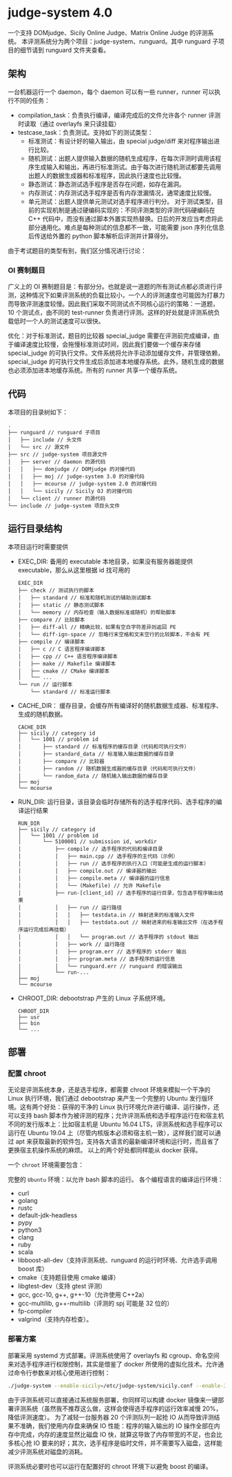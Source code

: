 # judge-system 4.0
一个支持 DOMjudge、Sicily Online Judge、Matrix Online Judge 的评测系统。
本评测系统分为两个项目：judge-system、runguard。其中 runguard 子项目的细节请到 runguard 文件夹查看。

## 架构
一台机器运行一个 daemon，每个 daemon 可以有一些 runner，runner 可以执行不同的任务：

* compilation_task：负责执行编译，编译完成后的文件允许各个 runner 评测时读取（通过 overlayfs 来只读挂载）
* testcase_task：负责测试。支持如下的测试类型：
    * 标准测试：有设计好的输入输出，由 special judge/diff 来对程序输出进行比较。
    * 随机测试：出题人提供输入数据的随机生成程序，在每次评测时调用该程序生成输入和输出，再进行标准测试。由于每次进行随机测试都要先调用出题人的数据生成器和标准程序，因此执行速度也比较慢。
    * 静态测试：静态测试选手程序是否存在问题，如存在漏洞。
    * 内存测试：内存测试选手程序是否有内存泄漏情况，通常速度比较慢。
    * 单元测试：出题人提供单元测试对选手程序进行判分。
对于测试类型，目前的实现机制是通过硬编码实现的：不同评测类型的评测代码硬编码在 C++ 代码中，而没有通过脚本外置实现热替换。日后的开发应当考虑将此部分通用化。难点是每种测试的信息都不一致，可能需要 json 序列化信息后传送给外置的 python 脚本解析后评测并计算得分。

由于考试题目的类型有别，我们区分情况进行讨论：

### OI 赛制题目
广义上的 OI 赛制题目是：有部分分。也就是说一道题的所有测试点都必须进行评测，这种情况下如果评测系统的负载比较小，一个人的评测速度也可能因为打暴力而导致评测速度较慢。因此我们采取不同测试点不同核心运行的策略：一道题，10 个测试点，由不同的 test-runner 负责进行评测。这样的好处就是评测系统负载低时一个人的测试速度可以很快。

优化：对于标准测试，题目的比较器 special_judge 需要在评测前完成编译，由于编译速度比较慢，会拖慢标准测试时间，因此我们要做一个缓存来存储 special_judge 的可执行文件。文件系统将允许手动添加缓存文件，并管理依赖，special_judge 的可执行文件生成后添加进本地缓存系统。此外，随机生成的数据也必须添加进本地缓存系统。所有的 runner 共享一个缓存系统。

## 代码
本项目的目录树如下：
```
.
├── runguard // runguard 子项目
│   ├── include // 头文件
│   └── src // 源文件
├── src // judge-system 项目源文件
│   ├── server // daemon 的源代码
│   │   ├── domjudge // DOMjudge 的对接代码
│   │   ├── moj // judge-system 3.0 的对接代码
│   │   ├── mcourse // judge-system 2.0 的对接代码
│   │   └── sicily // Sicily OJ 的对接代码
│   └── client // runner 的源代码
└── include // judge-system 项目头文件
```

## 运行目录结构
本项目运行时需要提供
* EXEC_DIR: 备用的 executable 本地目录，如果没有服务器能提供 executable，那么从这里根据 id 找可用的
    ```
    EXEC_DIR
    ├── check // 测试执行的脚本
    │   ├── standard // 标准和随机测试的辅助测试脚本
    │   ├── static // 静态测试脚本
    │   └── memory // 内存检查（输入数据标准或随机）的帮助脚本
    ├── compare // 比较脚本
    │   ├── diff-all // 精确比较，如果有空白字符差异则返回 PE
    │   └── diff-ign-space // 忽略行末空格和文末空行的比较脚本，不会有 PE
    ├── compile // 编译脚本
    │   ├── c // C 语言程序编译脚本
    │   ├── cpp // C++ 语言程序编译脚本
    │   ├── make // Makefile 编译脚本
    │   ├── cmake // CMake 编译脚本
    │   └── ...
    └── run // 运行脚本
        └── standard // 标准运行脚本
    ```
* CACHE_DIR： 缓存目录，会缓存所有编译好的随机数据生成器、标准程序、生成的随机数据。
    ```
    CACHE_DIR
    ├── sicily // category id
    │   └── 1001 // problem id
    │       ├── standard // 标准程序的缓存目录（代码和可执行文件）
    │       ├── standard_data // 标准输入输出数据的缓存目录
    │       ├── compare // 比较器
    │       ├── random // 随机数据生成器的缓存目录（代码和可执行文件）
    │       └── random_data // 随机输入输出数据的缓存目录
    ├── moj
    └── mcourse
    ```
* RUN_DIR: 运行目录，该目录会临时存储所有的选手程序代码、选手程序的编译运行结果
    ```
    RUN_DIR
    ├── sicily // category id
    │   └── 1001 // problem id
    │       └── 5100001 // submission id, workdir
    │           ├── compile // 选手程序的代码和编译目录
    │           │   ├── main.cpp // 选手程序的主代码（示例）
    │           │   ├── run // 选手程序的执行入口（可能是生成的运行脚本）
    │           │   ├── compile.out // 编译器的输出
    │           │   ├── compile.meta // 编译器的运行信息
    │           │   └── (Makefile) // 允许 Makefile
    │           ├── run-[client_id] // 选手程序的运行目录，包含选手程序输出结果
    │           │   ├── run // 运行路径
    │           │   │   ├── testdata.in // 映射进来的标准输入文件
    │           │   │   ├── testdata.out // 映射进来的标准输出文件（在选手程序运行完成后再挂载）
    │           │   │   └── program.out // 选手程序的 stdout 输出
    │           │   ├── work // 运行路径
    │           │   ├── program.err // 选手程序的 stderr 输出
    │           │   ├── program.meta // 选手程序的运行信息
    │           │   └── runguard.err // runguard 的错误输出
    │           └── run-...
    ├── moj
    └── mcourse
    ```
* CHROOT_DIR: debootstrap 产生的 Linux 子系统环境。
    ```
    CHROOT_DIR
    ├── usr
    ├── bin
    └── ...
    ```

## 部署
### 配置 chroot
无论是评测系统本身，还是选手程序，都需要 chroot 环境来模拟一个干净的 Linux 执行环境，我们通过 debootstrap 来产生一个完整的 Ubuntu 发行版环境。这有两个好处：获得的干净的 Linux 执行环境允许进行编译、运行操作，还可以支持 bash 脚本作为被评测的程序；允许评测系统和选手程序运行在和宿主机不同的发行版本上：比如宿主机是 Ubuntu 16.04 LTS，评测系统和选手程序可以运行在 Ubuntu 19.04 上（尽管内核版本必须和宿主机一致），这样我们就可以通过 apt 来获取最新的软件包，支持各大语言的最新编译环境和运行时，而且省了更换宿主机操作系统的麻烦。
以上的两个好处都同样能从 docker 获得。

一个 `chroot` 环境需要包含：

完整的 `Ubuntu` 环境：以允许 bash 脚本的运行。
各个编程语言的编译运行环境：
* curl
* golang
* rustc
* default-jdk-headless
* pypy
* python3
* clang
* ruby
* scala
* libboost-all-dev（支持评测系统、runguard 的运行时环境、允许选手调用 boost 库）
* cmake（支持题目使用 cmake 编译）
* libgtest-dev（支持 gtest 评测）
* gcc, gcc-10, g++, g++-10（允许使用 C++2a）
* gcc-multilib, g++-multilib（评测的 spj 可能是 32 位的）
* fp-compiler
* valgrind（支持内存检查）。


### 部署方案
部署采用 systemd 方式部署。评测系统使用了 overlayfs 和 cgroup、命名空间来对选手程序进行权限控制，其实是借鉴了 docker 所使用的虚拟化技术。允许通过命令行参数来对核心使用进行控制：
```bash
./judge-system --enable-sicily=/etc/judge-system/sicily.conf --enable-3=/etc/judge-system/moj.conf --enable-2=/etc/judge-system/mcourse.conf --enable-2=/etc/judge-system/mexam.conf --server=0 --client=1-4 --clients=15 --exec-dir=/opt/judge-system/exec --cache-dir=/tmp/judge-system --run-dir=/ramdisk/judge-system --chroot-dir=/chroot
```

由于评测系统可以直接通过系统服务部署，你同样可以构建 docker 镜像来一键部署评测系统（虽然我不推荐这么做，这样会使得选手程序的运行效率减慢 20%，降低评测速度）。
为了减轻一台服务器 20 个评测队列一起抢 IO 从而导致评测结果不准确，我们使用内存盘来确保 IO 性能：程序的输入输出的 IO 操作全部在内存中完成，内存的速度显然比磁盘 IO 快，就算这导致了内存带宽的不足，也会比多核心抢 IO 要来的好；其次，选手程序是临时文件，并不需要写入磁盘，这样能减少评测系统对磁盘的消耗。

评测系统必要时也可以运行在配置好的 chroot 环境下以避免 boost 的编译。